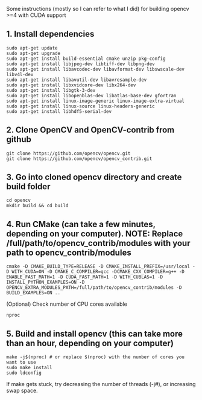 Some instructions (mostly so I can refer to what I did) for building opencv >=4 with CUDA support

## 1. Install dependencies
```
sudo apt-get update
sudo apt-get upgrade
sudo apt-get install build-essential cmake unzip pkg-config
sudo apt-get install libjpeg-dev libtiff-dev libpng-dev
sudo apt-get install libavcodec-dev libavformat-dev libswscale-dev libv4l-dev
sudo apt-get install libavutil-dev libavresample-dev
sudo apt-get install libxvidcore-dev libx264-dev
sudo apt-get install libgtk-3-dev
sudo apt-get install libopenblas-dev libatlas-base-dev gfortran
sudo apt-get install linux-image-generic linux-image-extra-virtual
sudo apt-get install linux-source linux-headers-generic
sudo apt-get install libhdf5-serial-dev
```
## 2. Clone OpenCV and OpenCV-contrib from github
```
git clone https://github.com/opencv/opencv.git
git clone https://github.com/opencv/opencv_contrib.git
```
## 3. Go into cloned opencv directory and create build folder
```
cd opencv
mkdir build && cd build
```
## 4. Run CMake (can take a few minutes, depending on your computer). NOTE: Replace /full/path/to/opencv_contrib/modules with your path to opencv_contrib/modules
```
cmake -D CMAKE_BUILD_TYPE=RELEASE -D CMAKE_INSTALL_PREFIX=/usr/local -D WITH_CUDA=ON -D CMAKE_C_COMPILER=gcc -DCMAKE_CXX_COMPILER=g++ -D ENABLE_FAST_MATH=1 -D CUDA_FAST_MATH=1 -D WITH_CUBLAS=1 -D INSTALL_PYTHON_EXAMPLES=ON -D OPENCV_EXTRA_MODULES_PATH=/full/path/to/opencv_contrib/modules -D BUILD_EXAMPLES=ON ..
```
(Optional) Check number of CPU cores available
```
nproc
```
## 5. Build and install opencv (this can take more than an hour, depending on your computer)
```
make -j$(nproc) # or replace $(nproc) with the number of cores you want to use
sudo make install
sudo ldconfig
```
If make gets stuck, try decreasing the number of threads (-j#), or increasing swap space.